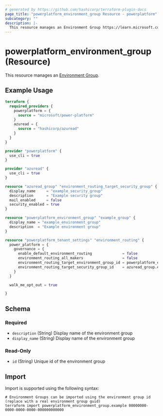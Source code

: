 ```yaml
---
# generated by https://github.com/hashicorp/terraform-plugin-docs
page_title: "powerplatform_environment_group Resource - powerplatform"
subcategory: ""
description: |-
  This resource manages an Environment Group https://learn.microsoft.com/en-us/power-platform/admin/environment-groups.
---
```


# powerplatform_environment_group (Resource)

This resource manages an [Environment Group](https://learn.microsoft.com/en-us/power-platform/admin/environment-groups).

## Example Usage

```terraform
terraform {
  required_providers {
    powerplatform = {
      source = "microsoft/power-platform"
    }
    azuread = {
      source = "hashicorp/azuread"
    }
  }
}

provider "powerplatform" {
  use_cli = true
}

provider "azuread" {
  use_cli = true
}

resource "azuread_group" "environment_routing_target_security_group" {
  display_name     = "example_security_group"
  description      = "Example security group"
  mail_enabled     = false
  security_enabled = true
}

resource "powerplatform_environment_group" "example_group" {
  display_name = "example_environment_group"
  description  = "Example environment group"
}

resource "powerplatform_tenant_settings" "environment_routing" {
  power_platform = {
    governance = {
      enable_default_environment_routing              = false
      environment_routing_all_makers                  = false
      environment_routing_target_environment_group_id = powerplatform_environment_group.example_group.id
      environment_routing_target_security_group_id    = azuread_group.environment_routing_target_security_group.id
    }
  }

  walk_me_opt_out = true

}
```

<!-- schema generated by tfplugindocs -->
## Schema

### Required

- `description` (String) Display name of the environment group
- `display_name` (String) Display name of the environment group

### Read-Only

- `id` (String) Unique id of the environment group

## Import

Import is supported using the following syntax:

```shell
# Environment Groups can be imported using the environment group id (replace with a real environment group guid)
terraform import powerplatform_environment_group.example 00000000-0000-0000-0000-000000000000
```
